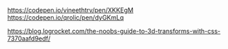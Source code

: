 https://codepen.io/vineethtrv/pen/XKKEgM
https://codepen.io/qrolic/pen/dyGKmLq




https://blog.logrocket.com/the-noobs-guide-to-3d-transforms-with-css-7370aafd9edf/



